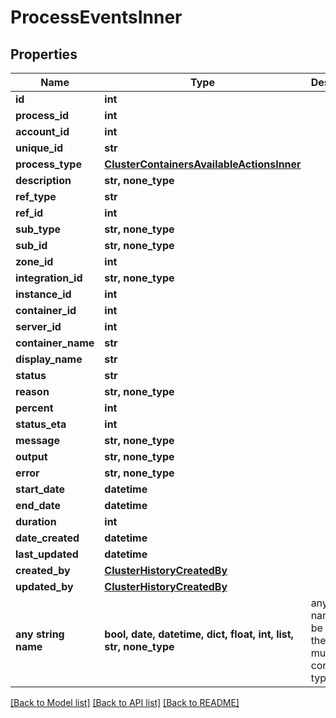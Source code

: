 # ProcessEventsInner


## Properties
Name | Type | Description | Notes
------------ | ------------- | ------------- | -------------
**id** | **int** |  | [optional] 
**process_id** | **int** |  | [optional] 
**account_id** | **int** |  | [optional] 
**unique_id** | **str** |  | [optional] 
**process_type** | [**ClusterContainersAvailableActionsInner**](ClusterContainersAvailableActionsInner.md) |  | [optional] 
**description** | **str, none_type** |  | [optional] 
**ref_type** | **str** |  | [optional] 
**ref_id** | **int** |  | [optional] 
**sub_type** | **str, none_type** |  | [optional] 
**sub_id** | **str, none_type** |  | [optional] 
**zone_id** | **int** |  | [optional] 
**integration_id** | **str, none_type** |  | [optional] 
**instance_id** | **int** |  | [optional] 
**container_id** | **int** |  | [optional] 
**server_id** | **int** |  | [optional] 
**container_name** | **str** |  | [optional] 
**display_name** | **str** |  | [optional] 
**status** | **str** |  | [optional] 
**reason** | **str, none_type** |  | [optional] 
**percent** | **int** |  | [optional] 
**status_eta** | **int** |  | [optional] 
**message** | **str, none_type** |  | [optional] 
**output** | **str, none_type** |  | [optional] 
**error** | **str, none_type** |  | [optional] 
**start_date** | **datetime** |  | [optional] 
**end_date** | **datetime** |  | [optional] 
**duration** | **int** |  | [optional] 
**date_created** | **datetime** |  | [optional] 
**last_updated** | **datetime** |  | [optional] 
**created_by** | [**ClusterHistoryCreatedBy**](ClusterHistoryCreatedBy.md) |  | [optional] 
**updated_by** | [**ClusterHistoryCreatedBy**](ClusterHistoryCreatedBy.md) |  | [optional] 
**any string name** | **bool, date, datetime, dict, float, int, list, str, none_type** | any string name can be used but the value must be the correct type | [optional]

[[Back to Model list]](../README.md#documentation-for-models) [[Back to API list]](../README.md#documentation-for-api-endpoints) [[Back to README]](../README.md)


